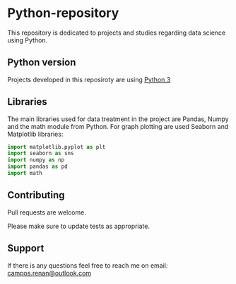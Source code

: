 # Python-repository

This repository is dedicated to projects and studies regarding data science using Python.

## Python version

Projects developed in this reposiroty are using [Python 3](https://www.python.org/downloads/)

## Libraries

The main libraries used for data treatment in the project are Pandas, Numpy and the math module from Python. For graph plotting are used Seaborn and Matplotlib libraries:

```python
import matplotlib.pyplot as plt
import seaborn as sns
import numpy as np
import pandas as pd
import math
```

## Contributing
Pull requests are welcome.

Please make sure to update tests as appropriate.

## Support
If there is any questions feel free to reach me on email: campos.renan@outlook.com
